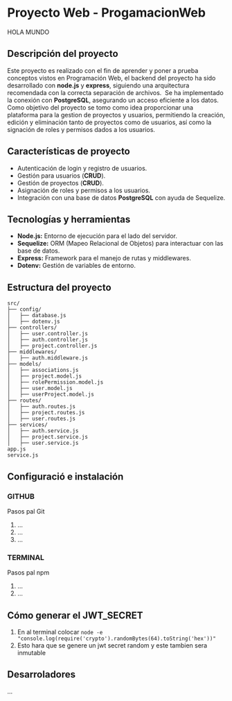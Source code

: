# Proyecto Web - ProgamacionWeb

HOLA MUNDO

## Descripción del proyecto

Este proyecto es realizado con el fin de aprender y poner a prueba conceptos vistos en Programación Web, el backend del proyecto ha sido desarrollado con **node.js** y **express**, siguiendo una arquitectura recomendada con la correcta separación de archivos. 
Se ha implementado la conexión con **PostgreSQL**, asegurando un acceso eficiente a los datos.
Como objetivo del proyecto se tomo como idea proporcionar una plataforma para la gestion de proyectos y usuarios, permitiendo la creación, edición y eliminación tanto de proyectos como de usuarios, así como la signación de roles y permisos dados a los usuarios.

## Características de proyecto

- Autenticación de login y registro de usuarios.
- Gestión para usuarios (**CRUD**).
- Gestión de proyectos (**CRUD**).
- Asignación de roles y permisos a los usuarios.
- Integración con una base de datos **PostgreSQL** con ayuda de Sequelize.

## Tecnologías y herramientas

- **Node.js:** Entorno de ejecución para el lado del servidor.
- **Sequelize:** ORM (Mapeo Relacional de Objetos) para interactuar con las base de datos.
- **Express:** Framework para el manejo de rutas y middlewares.
- **Dotenv:** Gestión de variables de entorno.

## Estructura del proyecto

```plaintext
src/
├── config/          
│   ├── database.js        
│   ├── dotenv.js          
├── controllers/     
│   ├── user.controller.js 
│   ├── auth.controller.js 
│   ├── project.controller.js 
├── middlewares/     
│   ├── auth.middleware.js   
├── models/          
│   ├── associations.js
│   ├── project.model.js
│   ├── rolePermission.model.js
│   ├── user.model.js
│   ├── userProject.model.js
├── routes/          
│   ├── auth.routes.js
│   ├── project.routes.js
│   ├── user.routes.js
├── services/        
│   ├── auth.service.js
│   ├── project.service.js
│   ├── user.service.js
app.js
service.js
```

## Configuració e instalación

### GITHUB
Pasos pal Git
1. ...
2. ...
3. ...

### TERMINAL
Pasos pal npm
1. ...
2. ...

## Cómo generar el JWT_SECRET
1. En al terminal colocar 
```node -e "console.log(require('crypto').randomBytes(64).toString('hex'))"```
2. Esto hara que se genere un jwt secret random y este tambien sera inmutable

## Desarroladores 

...